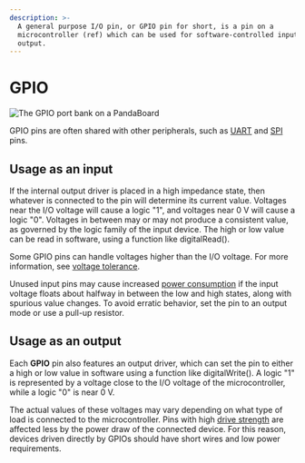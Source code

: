 ```yaml
---
description: >-
  A general purpose I/O pin, or GPIO pin for short, is a pin on a
  microcontroller (ref) which can be used for software-controlled input or
  output.
---
```


# GPIO

![ The GPIO port bank on a PandaBoard](https://phabricator.purduesigbots.com/file/data/x4buotu5l3wgxyvwrsvn/PHID-FILE-c3zkq7wr5xnwh6ownee7/pandaboard_gpio.jpg)

GPIO pins are often shared with other peripherals, such as [UART](uart.md) and [SPI](spi.md) pins.

## Usage as an input

If the internal output driver is placed in a high impedance state, then whatever is connected to the pin will determine its current value. Voltages near the I/O voltage will cause a logic "1", and voltages near 0 V will cause a logic "0". Voltages in between may or may not produce a consistent value, as governed by the logic family of the input device. The high or low value can be read in software, using a function like digitalRead\(\).

Some GPIO pins can handle voltages higher than the I/O voltage. For more information, see [voltage tolerance](../software/5-volt-tolerant.md).

Unused input pins may cause increased [power consumption](power-consumption.md) if the input voltage floats about halfway in between the low and high states, along with spurious value changes. To avoid erratic behavior, set the pin to an output mode or use a pull-up resistor.

## Usage as an output

Each **GPIO** pin also features an output driver, which can set the pin to either a high or low value in software using a function like digitalWrite\(\). A logic "1" is represented by a voltage close to the I/O voltage of the microcontroller, while a logic "0" is near 0 V.

The actual values of these voltages may vary depending on what type of load is connected to the microcontroller. Pins with high [drive strength](output-drive.md) are affected less by the power draw of the connected device. For this reason, devices driven directly by GPIOs should have short wires and low power requirements.

